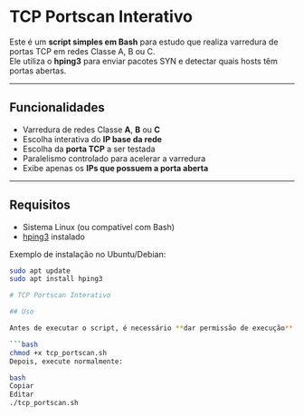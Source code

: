 # TCP Portscan Interativo

Este é um **script simples em Bash** para estudo que realiza varredura de portas TCP em redes Classe A, B ou C.  
Ele utiliza o **hping3** para enviar pacotes SYN e detectar quais hosts têm portas abertas.

---

## Funcionalidades

- Varredura de redes Classe **A**, **B** ou **C**  
- Escolha interativa do **IP base da rede**  
- Escolha da **porta TCP** a ser testada  
- Paralelismo controlado para acelerar a varredura  
- Exibe apenas os **IPs que possuem a porta aberta**

---

## Requisitos

- Sistema Linux (ou compatível com Bash)  
- [hping3](https://github.com/antirez/hping) instalado

Exemplo de instalação no Ubuntu/Debian:

```bash
sudo apt update
sudo apt install hping3

# TCP Portscan Interativo

## Uso

Antes de executar o script, é necessário **dar permissão de execução**:

```bash
chmod +x tcp_portscan.sh
Depois, execute normalmente:

bash
Copiar
Editar
./tcp_portscan.sh
